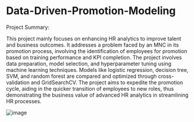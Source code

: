 # Data-Driven-Promotion-Modeling

Project Summary: 

This project mainly focuses on enhancing HR analytics to improve talent and business outcomes. It addresses a problem faced by an MNC in its promotion process, involving the identification of employees for promotion based on training performance and KPI completion. The project involves data preparation, model selection, and hyperparameter tuning using machine learning techniques. Models like logistic regression, decision tree, SVM, and random forest are compared and optimized through cross-validation and GridSearchCV. 
The project aims to expedite the promotion cycle, aiding in the quicker transition of employees to new roles, thus demonstrating the business value of advanced HR analytics in streamlining HR processes.

![image](https://github.com/YasmineJiang/Data-Driven-Promotion-Modeling/assets/124627556/049fc58b-6185-4a1e-ae0d-026fcecb49ab)





